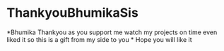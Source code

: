 # ThankyouBhumikaSis
*Bhumika Thankyou as you support me watch my projects on time even liked it so this is a gift from my side to you * Hope you will like it 
